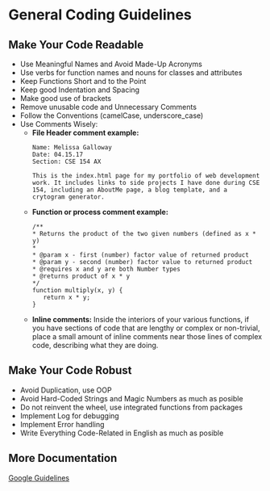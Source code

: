 # General Coding Guidelines

## Make Your Code Readable
- Use Meaningful Names and Avoid Made-Up Acronyms
- Use verbs for function names and nouns for classes and attributes
- Keep Functions Short and to the Point
- Keep good Indentation and Spacing 
- Make good use of brackets
- Remove unusable code and Unnecessary Comments
- Follow the Conventions (camelCase, underscore_case)
- Use Comments Wisely:
    - **File Header comment example:**
        ```
        Name: Melissa Galloway
        Date: 04.15.17
        Section: CSE 154 AX

        This is the index.html page for my portfolio of web development work. It includes links to side projects I have done during CSE 154, including an AboutMe page, a blog template, and a crytogram generator.
        ```
    - **Function or process comment example:**
        ```
        /**
        * Returns the product of the two given numbers (defined as x * y)
        *
        * @param x - first (number) factor value of returned product
        * @param y - second (number) factor value to returned product
        * @requires x and y are both Number types
        * @returns product of x * y
        */
        function multiply(x, y) {
           return x * y;
        }
        ```
    - **Inline comments:** Inside the interiors of your various functions, if you have sections of code that are lengthy or complex or non-trivial, place a small amount of inline comments near those lines of complex code, describing what they are doing.

## Make Your Code Robust
- Avoid Duplication, use OOP 
- Avoid Hard-Coded Strings and Magic Numbers as much as posible
- Do not reinvent the wheel, use integrated functions from packages
- Implement Log for debugging
- Implement Error handling 
- Write Everything Code-Related in English as much as posible


## More Documentation

[Google Guidelines](https://github.com/google/styleguide)
